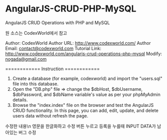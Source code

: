 # AngularJS-CRUD-PHP-MySQL
AngularJS CRUD Operations with PHP and MySQL

원 소스는 CodexWorld에서 참고

Author: CodexWorld
Author URL: http://www.codexworld.com/
Author Email: contact@codexworld.com
Tutorial Link: http://www.codexworld.com/angularjs-crud-operations-php-mysql
Modify: nogada@gmail.com

============ Instruction ============
1. Create a database (for example, codexworld) and import the "users.sql" file into this database.
2. Open the "DB.php" file => change the $dbHost, $dbUsername, $dbPassword, and $dbName variable's value as per your phpMyAdmin details.
3. Browse the "index.index" file on the browser and test the AngularJS CRUD functionality. In this page, you can add, edit, update, and delete users data without refresh the page.

수정한 내용\n
영문을 한글화하고
수정 버튼 누르고 등록을 누를때 INPUT DATA가 남아있는 버그 수정
